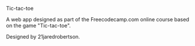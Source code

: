 Tic-tac-toe

A web app designed as part of the Freecodecamp.com online course based on the game "Tic-tac-toe".

Designed by 21jaredrobertson.